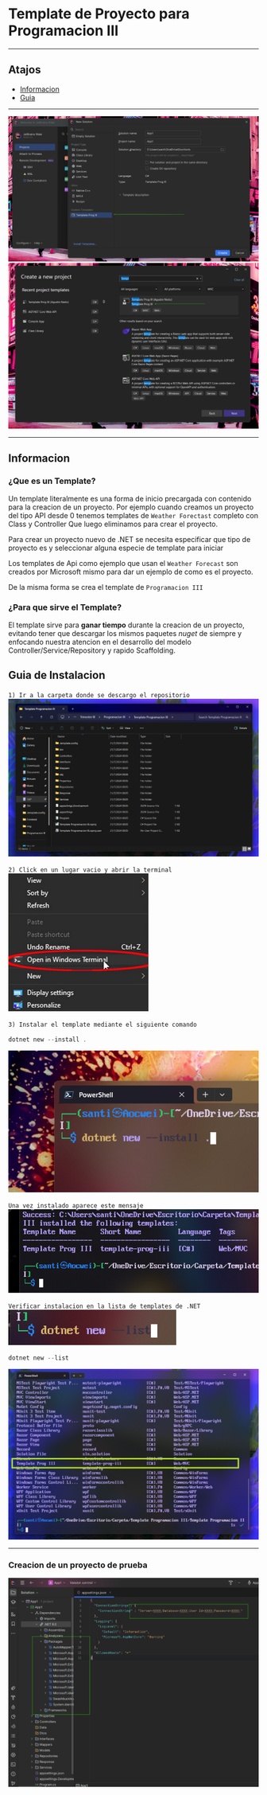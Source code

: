 # Template de Proyecto para Programacion III

---

## Atajos
   - [Informacion](#informacion)
   - [Guia](#Guia-de-Instalacion)

---

![Rider](/img/inicioRd.png "Creacion de un proyecto en Rider")
![Visual Studio](/img/inicioVs.png "Creacion de un proyecto en Visual Studio")

---

## Informacion

### ¿Que es un Template?

Un template literalmente es una forma de inicio precargada con contenido para la creacion de un proyecto.
Por ejemplo cuando creamos un proyecto del tipo API desde 0 tenemos templates de `Weather Forectast` completo con Class y Controller
Que luego eliminamos para crear el proyecto.

Para crear un proyecto nuevo de .NET se necesita especificar que tipo de proyecto es y seleccionar alguna especie de template para iniciar

Los templates de Api como ejemplo que usan el `Weather Forecast` son creados por Microsoft mismo para dar un ejemplo de como es el proyecto.

De la misma forma se crea el template de `Programacion III`

### ¿Para que sirve el Template?

El template sirve para **ganar tiempo** durante la creacion de un proyecto, evitando tener que descargar los mismos paquetes *nuget* de siempre y enfocando nuestra atencion en el desarrollo del modelo Controller/Service/Repository y rapido Scaffolding.

## Guia de Instalacion

`1) Ir a la carpeta donde se descargo el repositorio`
![Folder](/img/folder.png "Carpeta contenedora")

`2) Click en un lugar vacio y abrir la terminal`
![Click](/img/open.png "Abrir la terminal de windows en este directorio")

`3) Instalar el template mediante el siguiente comando`
```powershell
dotnet new --install .
```
![Command](/img/command.png "Comando de instalacion")

`Una vez instalado aparece este mensaje`
![Mensaje](/img/installed.png "Instalado")

`Verificar instalacion en la lista de templates de .NET`
![ListCmd](/img/listCom.png "Comando para ver listado")
```powershell
dotnet new --list
```
![Lista](/img/list.png "Lista de templates")

---

### Creacion de un proyecto de prueba

![Ejemplo](/img/peek.png "Proyecto de ejemplo")
